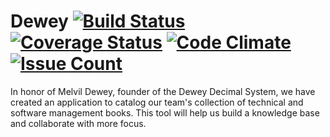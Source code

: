 # Dewey [![Build Status](https://travis-ci.org/camelspeed/dewey.svg?branch=master)](https://travis-ci.org/camelspeed/dewey) [![Coverage Status](https://coveralls.io/repos/github/camelspeed/dewey/badge.svg?branch=master)](https://coveralls.io/github/camelspeed/dewey?branch=master) [![Code Climate](https://codeclimate.com/github/camelspeed/dewey/badges/gpa.svg)](https://codeclimate.com/github/camelspeed/dewey) [![Issue Count](https://codeclimate.com/github/camelspeed/dewey/badges/issue_count.svg)](https://codeclimate.com/github/camelspeed/dewey)
In honor of Melvil Dewey, founder of the Dewey Decimal System, we have created an application to catalog our team's collection of technical and software management books.  This tool will help us build a knowledge base and collaborate with more focus.
